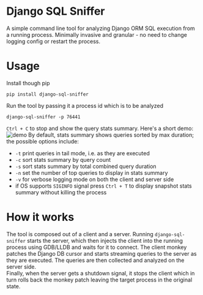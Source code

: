 Django SQL Sniffer
==================
A simple command line tool for analyzing Django ORM SQL execution from a running process.
Minimally invasive and granular - no need to change logging config or restart the process.

# Usage
Install though pip
```
pip install django-sql-sniffer
```
Run the tool by passing it a process id which is to be analyzed
```
django-sql-sniffer -p 76441
```
`Ctrl + C` to stop and show the query stats summary. Here's a short demo:
![demo](demo.webp)
By default, stats summary shows queries sorted by max duration; the possible options include:
- `-t` print queries in tail mode, i.e. as they are executed
- `-c` sort stats summary by query count
- `-s` sort stats summary by total combined query duration
- `-n` set the number of top queries to display in stats summary
- `-v` for verbose logging mode on both the client and server side
- if OS supports `SIGINFO` signal press `Ctrl + T` to display snapshot stats summary without killing the process
# How it works
The tool is composed out of a client and a server. Running `django-sql-sniffer` starts the server, which then 
injects the client into the running process using GDB/LLDB and waits for it to connect. 
The client monkey patches the Django DB cursor and starts streaming queries to the server as they are executed.
The queries are then collected and analyzed on the server side.\
Finally, when the server gets a shutdown signal, it stops the client which in turn rolls back the monkey patch leaving
the target process in the original state.